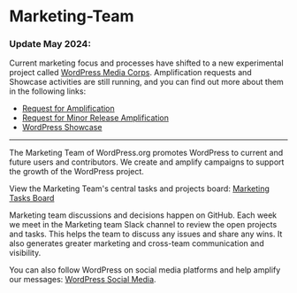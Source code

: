 # Marketing-Team

### Update May 2024:

Current marketing focus and processes have shifted to a new experimental project called [WordPress Media Corps](https://make.wordpress.org/media-corps/).
Amplification requests and Showcase activities are still running, and you can find out more about them in the following links:
* [Request for Amplification](https://github.com/WordPress/Marketing-Team/issues/new?assignees=bjmcsherry%2Cdansoschin%2Cjennimckinnon%2Cbernard0omnisend&labels=amplification-request&projects=&template=2-request-for-amplification-template.yml&title=%5BAMPLIFY%5D%3A+)
* [Request for Minor Release Amplification](https://github.com/WordPress/Marketing-Team/issues/new?assignees=bjmcsherry%2Cdansoschin&labels=amplification-request%2Crelease-amplification&projects=&template=3-request-for-release-amplification.yml&title=%5BAMPLIFY+RELEASE%5D%3A+WordPress+X.Y.Z)
* [WordPress Showcase ](https://github.com/WordPress/Marketing-Team/wiki/WordPress-Showcase)

----

The Marketing Team of WordPress.org promotes WordPress to current and future users and contributors. We create and amplify campaigns to support the growth of the WordPress project.

View the Marketing Team's central tasks and projects board:
[Marketing Tasks Board](https://github.com/orgs/WordPress/projects/21)

Marketing team discussions and decisions happen on GitHub. Each week we meet in the Marketing team Slack channel to review the open projects and tasks. This helps the team to discuss any issues and share any wins. It also generates greater marketing and cross-team communication and visibility. 

You can also follow WordPress on social media platforms and help amplify our messages: [WordPress Social Media](https://make.wordpress.org/marketing/handbook/social-media-accounts/).
